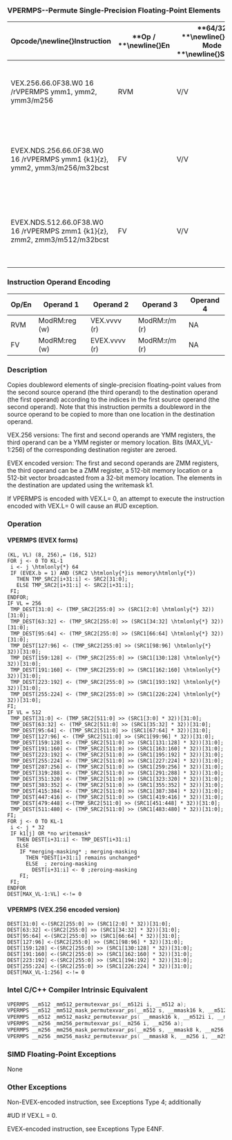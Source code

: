 ### VPERMPS--Permute Single-Precision Floating-Point Elements


|**Opcode/**\newline{}**Instruction**|**Op / **\newline{}**En**|**64/32 **\newline{}**bit Mode **\newline{}**Support**|**CPUID **\newline{}**Feature **\newline{}**Flag**|**Description**|
|------------------------------------|-------------------------|------------------------------------------------------|--------------------------------------------------|---------------|
|VEX.256.66.0F38.W0 16 /rVPERMPS ymm1, ymm2, ymm3/m256|RVM|V/V|AVX2|Permute single-precision floating-point elements in ymm3/m256 using indices in ymm2 and store the result in ymm1.|
|EVEX.NDS.256.66.0F38.W0 16 /rVPERMPS ymm1 {k1}{z}, ymm2, ymm3/m256/m32bcst|FV|V/V|AVX512VLAVX512F|Permute single-precision floating-point elements in ymm3/m256/m32bcst using indexes in ymm2 and store the result in ymm1 subject to write mask k1.|
|EVEX.NDS.512.66.0F38.W0 16 /rVPERMPS zmm1 {k1}{z}, zmm2, zmm3/m512/m32bcst|FV|V/V|AVX512F|Permute single-precision floating-point values in zmm3/m512/m32bcst using indices in zmm2 and store the result in zmm1 subject to write mask k1.|
### Instruction Operand Encoding


|Op/En|Operand 1|Operand 2|Operand 3|Operand 4|
|-----|---------|---------|---------|---------|
|RVM|ModRM:reg (w)|VEX.vvvv (r)|ModRM:r/m (r)|NA|
|FV|ModRM:reg (w)|EVEX.vvvv (r)|ModRM:r/m (r)|NA|
### Description


Copies doubleword elements of single-precision floating-point values from the second source operand (the third operand) to the destination operand (the first operand) according to the indices in the first source operand (the second operand). Note that this instruction permits a doubleword in the source operand to be copied to more than one location in the destination operand.

VEX.256 versions: The first and second operands are YMM registers, the third operand can be a YMM register or memory location. Bits (MAX_VL-1:256) of the corresponding destination register are zeroed.

EVEX encoded version: The first and second operands are ZMM registers, the third operand can be a ZMM register, a 512-bit memory location or a 512-bit vector broadcasted from a 32-bit memory location. The elements in the destination are updated using the writemask k1.

If VPERMPS is encoded with VEX.L= 0, an attempt to execute the instruction encoded with VEX.L= 0 will cause an #UD exception.


### Operation
#### VPERMPS (EVEX forms)
```info-verb
(KL, VL) (8, 256),= (16, 512)
FOR j <-  0 TO KL-1
 i <-  j \htmlonly{*} 64
 IF (EVEX.b = 1) AND (SRC2 \htmlonly{*}is memory\htmlonly{*})
   THEN TMP_SRC2[i+31:i] <-  SRC2[31:0];
   ELSE TMP_SRC2[i+31:i] <-  SRC2[i+31:i];
 FI;
ENDFOR;
IF VL = 256
 TMP_DEST[31:0] <-  (TMP_SRC2[255:0] >> (SRC1[2:0] \htmlonly{*} 32))[31:0];
 TMP_DEST[63:32]  <- (TMP_SRC2[255:0] >> (SRC1[34:32] \htmlonly{*} 32))[31:0];
 TMP_DEST[95:64] <-  (TMP_SRC2[255:0] >> (SRC1[66:64] \htmlonly{*} 32))[31:0];
 TMP_DEST[127:96] <-  (TMP_SRC2[255:0] >> (SRC1[98:96] \htmlonly{*} 32))[31:0];
 TMP_DEST[159:128] <-  (TMP_SRC2[255:0] >> (SRC1[130:128] \htmlonly{*} 32))[31:0];
 TMP_DEST[191:160]  <- (TMP_SRC2[255:0] >> (SRC1[162:160] \htmlonly{*} 32))[31:0];
 TMP_DEST[223:192]  <- (TMP_SRC2[255:0] >> (SRC1[193:192] \htmlonly{*} 32))[31:0];
 TMP_DEST[255:224] <-  (TMP_SRC2[255:0] >> (SRC1[226:224] \htmlonly{*} 32))[31:0];
FI;
IF VL = 512
 TMP_DEST[31:0]  <- (TMP_SRC2[511:0] >> (SRC1[3:0] * 32))[31:0];
 TMP_DEST[63:32]  <- (TMP_SRC2[511:0] >> (SRC1[35:32] * 32))[31:0];
 TMP_DEST[95:64] <-  (TMP_SRC2[511:0] >> (SRC1[67:64] * 32))[31:0];
 TMP_DEST[127:96] <-  (TMP_SRC2[511:0] >> (SRC1[99:96] * 32))[31:0];
 TMP_DEST[159:128] <-  (TMP_SRC2[511:0] >> (SRC1[131:128] * 32))[31:0];
 TMP_DEST[191:160] <-  (TMP_SRC2[511:0] >> (SRC1[163:160] * 32))[31:0];
 TMP_DEST[223:192]  <- (TMP_SRC2[511:0] >> (SRC1[195:192] * 32))[31:0];
 TMP_DEST[255:224]  <- (TMP_SRC2[511:0] >> (SRC1[227:224] * 32))[31:0];
 TMP_DEST[287:256] <-  (TMP_SRC2[511:0] >> (SRC1[259:256] * 32))[31:0];
 TMP_DEST[319:288]  <- (TMP_SRC2[511:0] >> (SRC1[291:288] * 32))[31:0];
 TMP_DEST[351:320]  <- (TMP_SRC2[511:0] >> (SRC1[323:320] * 32))[31:0];
 TMP_DEST[383:352] <-  (TMP_SRC2[511:0] >> (SRC1[355:352] * 32))[31:0];
 TMP_DEST[415:384]  <- (TMP_SRC2[511:0] >> (SRC1[387:384] * 32))[31:0];
 TMP_DEST[447:416] <-  (TMP_SRC2[511:0] >> (SRC1[419:416] * 32))[31:0];
 TMP_DEST[479:448]  <-(TMP_SRC2[511:0] >> (SRC1[451:448] * 32))[31:0];
 TMP_DEST[511:480]  <- (TMP_SRC2[511:0] >> (SRC1[483:480] * 32))[31:0];
FI;
FOR j <-  0 TO KL-1
 i <-  j * 32
 IF k1[j] OR *no writemask*
   THEN DEST[i+31:i]  <- TMP_DEST[i+31:i]
   ELSE 
    IF *merging-masking* ; merging-masking
      THEN *DEST[i+31:i] remains unchanged*
      ELSE  ; zeroing-masking
        DEST[i+31:i]  <- 0 ;zeroing-masking
    FI;
 FI;
ENDFOR
DEST[MAX_VL-1:VL]  <- != 0
```
#### VPERMPS (VEX.256 encoded version)
```info-verb
DEST[31:0]  <-(SRC2[255:0] >> (SRC1[2:0] * 32))[31:0];
DEST[63:32]  <-(SRC2[255:0] >> (SRC1[34:32] * 32))[31:0];
DEST[95:64] <- (SRC2[255:0] >> (SRC1[66:64] * 32))[31:0];
DEST[127:96]  <-(SRC2[255:0] >> (SRC1[98:96] * 32))[31:0];
DEST[159:128]  <-(SRC2[255:0] >> (SRC1[130:128] * 32))[31:0];
DEST[191:160] <- (SRC2[255:0] >> (SRC1[162:160] * 32))[31:0];
DEST[223:192]  <-(SRC2[255:0] >> (SRC1[194:192] * 32))[31:0];
DEST[255:224]  <-(SRC2[255:0] >> (SRC1[226:224] * 32))[31:0];
DEST[MAX_VL-1:256]  <- != 0
```

### Intel C/C++ Compiler Intrinsic Equivalent

```cpp
VPERMPS __m512 _mm512_permutexvar_ps(__m512i i, __m512 a);
VPERMPS __m512 _mm512_mask_permutexvar_ps(__m512 s, __mmask16 k, __m512i i, __m512 a);
VPERMPS __m512 _mm512_maskz_permutexvar_ps( __mmask16 k, __m512i i, __m512 a);
VPERMPS __m256 _mm256_permutexvar_ps(__m256 i, __m256 a);
VPERMPS __m256 _mm256_mask_permutexvar_ps(__m256 s, __mmask8 k, __m256 i, __m256 a);
VPERMPS __m256 _mm256_maskz_permutexvar_ps( __mmask8 k, __m256 i, __m256 a);
```
### SIMD Floating-Point Exceptions


None

### Other Exceptions


Non-EVEX-encoded instruction, see Exceptions Type 4; additionally

#UD If VEX.L = 0.

EVEX-encoded instruction, see Exceptions Type E4NF.

